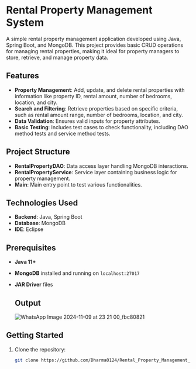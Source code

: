 # Rental Property Management System

A simple rental property management application developed using Java, Spring Boot, and MongoDB. This project provides basic CRUD operations for managing rental properties, making it ideal for property managers to store, retrieve, and manage property data.

## Features

- **Property Management**: Add, update, and delete rental properties with information like property ID, rental amount, number of bedrooms, location, and city.
- **Search and Filtering**: Retrieve properties based on specific criteria, such as rental amount range, number of bedrooms, location, and city.
- **Data Validation**: Ensures valid inputs for property attributes.
- **Basic Testing**: Includes test cases to check functionality, including DAO method tests and service method tests.

## Project Structure

- **RentalPropertyDAO**: Data access layer handling MongoDB interactions.
- **RentalPropertyService**: Service layer containing business logic for property management.
- **Main**: Main entry point to test various functionalities.

## Technologies Used

- **Backend**: Java, Spring Boot
- **Database**: MongoDB
- **IDE**: Eclipse

## Prerequisites

- **Java 11+**
- **MongoDB** installed and running on `localhost:27017`
- **JAR Driver** files

  ## Output
  ![WhatsApp Image 2024-11-09 at 23 21 00_fbc80821](https://github.com/user-attachments/assets/7f173774-af40-4df7-a1e8-8a7f7b5d97f3)


## Getting Started

1. Clone the repository:
   ```bash
   git clone https://github.com/Dharma0124/Rental_Property_Management_System.git
